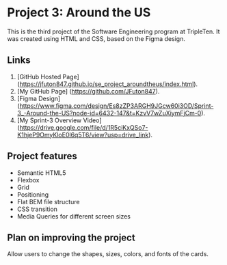 # Project 3: Around the US

This is the third project of the Software Engineering program at TripleTen. It was created using HTML and CSS, based on the Figma design.

## Links

1. [GitHub Hosted Page] (https://jfuton847.github.io/se_project_aroundtheus/index.html).
2. [My GitHub Page] (https://github.com/JFuton847).
3. [Figma Design] (https://www.figma.com/design/Es8zZP3ARGH9JGcw60i3OD/Sprint-3_-Around-the-US?node-id=6432-147&t=KzvV7wZuXiymFjCm-0).
4. [My Sprint-3 Overview Video] (https://drive.google.com/file/d/1R5ciKxQSo7-K1hjeP9OmyKloE0l6q5T6/view?usp=drive_link).

## Project features

- Semantic HTML5
- Flexbox
- Grid
- Positioning
- Flat BEM file structure
- CSS transition
- Media Queries for different screen sizes

## Plan on improving the project

Allow users to change the shapes, sizes, colors, and fonts of the cards.
